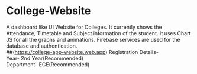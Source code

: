 # College-Website
A dashboard like UI Website for Colleges. It currently shows the Attendance, Timetable and Subject information of the student. It uses Chart JS for all the graphs and animations. Firebase services are used for the database and authentication.    
##(https://college-app-website.web.app)
  Registration Details-  
    Year- 2nd Year(Recommended)  
    Department- ECE(Recommended)

